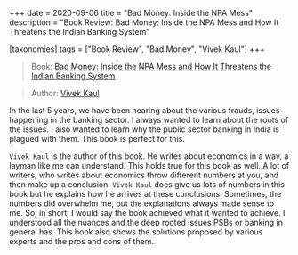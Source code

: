 +++
date = 2020-09-06
title = "Bad Money: Inside the NPA Mess"
description = "Book Review: Bad Money: Inside the NPA Mess and How It Threatens the Indian Banking System"

[taxonomies]
tags = ["Book Review", "Bad Money", "Vivek Kaul"]
+++

> Book: [Bad Money: Inside the NPA Mess and How It Threatens the Indian Banking System](https://www.amazon.in/Vivek-Kaul-ebook/dp/B086VWYT4C/)

> Author: [Vivek Kaul](https://twitter.com/kaul_vivek)

In the last 5 years, we have been hearing about the various frauds,  issues happening in the banking sector. I always wanted to learn about  the roots of the issues. I also wanted to learn why the public sector banking in India is  plagued with them. This book is perfect for this.

`Vivek Kaul` is the author of this book. He writes about economics in a way, a  layman like me can understand. This holds true for this book as well.  A lot of writers, who writes about economics throw different numbers at you, and then make up a conclusion.  `Vivek Kaul` does give us lots of numbers in this book but he explains how he arrives at these conclusions. Sometimes, the numbers did overwhelm  me, but the explanations always made sense to me. So, in short, I would  say the book achieved what it wanted to achieve. I understood all the  nuances and the deep rooted issues PSBs or banking  in general has. This book also shows the solutions proposed by various experts and the pros and cons of them.

